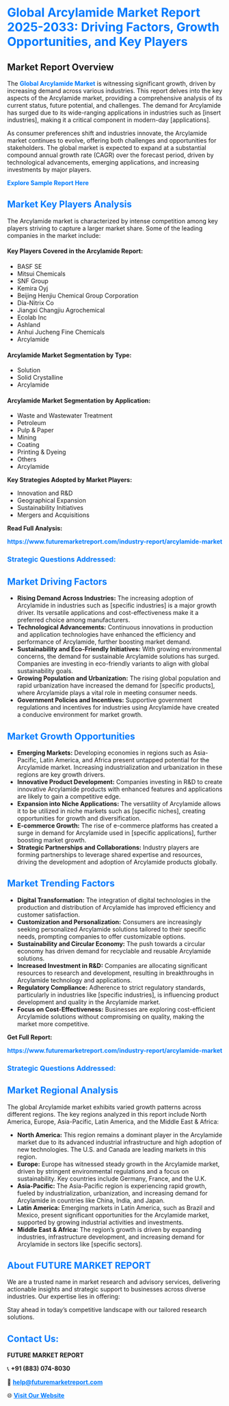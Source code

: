 <h1 style="color: #007BFF;">Global Arcylamide Market Report 2025-2033: Driving Factors, Growth Opportunities, and Key Players</h1>

<section id="overview">
<h2>Market Report Overview</h2>
<p>The <a href="https://www.futuremarketreport.com/industry-report/arcylamide-market" style="color: #007BFF; text-decoration: none;"><strong>Global Arcylamide Market</strong></a> is witnessing significant growth, driven by increasing demand across various industries. This report delves into the key aspects of the Arcylamide market, providing a comprehensive analysis of its current status, future potential, and challenges. The demand for Arcylamide has surged due to its wide-ranging applications in industries such as [insert industries], making it a critical component in modern-day [applications].</p>
<p>As consumer preferences shift and industries innovate, the Arcylamide market continues to evolve, offering both challenges and opportunities for stakeholders. The global market is expected to expand at a substantial compound annual growth rate (CAGR) over the forecast period, driven by technological advancements, emerging applications, and increasing investments by major players.</p>
</section>

<section id="overview">
<p><a href="https://www.futuremarketreport.com/request-sample/reportId=49209" style="color: #007BFF; text-decoration: none;"><strong>Explore Sample Report Here</strong></a></p>
</section>

<section id="key-players">
<h2 style="color: #007BFF;">Market Key Players Analysis</h2>
<p>The Arcylamide market is characterized by intense competition among key players striving to capture a larger market share. Some of the leading companies in the market include:</p>
<h4>Key Players Covered in the Arcylamide Report:</h4>
<ul><li>BASF SE</li><li>Mitsui Chemicals</li><li>SNF Group</li><li>Kemira Oyj</li><li>Beijing Henjiu Chemical Group Corporation</li><li>Dia-Nitrix Co</li><li>Jiangxi Changjiu Agrochemical</li><li>Ecolab Inc</li><li>Ashland</li><li>Anhui Jucheng Fine Chemicals</li><li>Arcylamide</li></ul>
<h4>Arcylamide Market Segmentation by Type:</h4>
<ul><li>Solution</li><li>Solid Crystalline</li><li>Arcylamide</li></ul>

<h4>Arcylamide Market Segmentation by Application:</h4>
<ul><li>Waste and Wastewater Treatment</li><li>Petroleum</li><li>Pulp &amp; Paper</li><li>Mining</li><li>Coating</li><li>Printing &amp; Dyeing</li><li>Others</li><li>Arcylamide</li></ul>
<p><strong>Key Strategies Adopted by Market Players:</strong></p>
<ul>
<li>Innovation and R&D</li>
<li>Geographical Expansion</li>
<li>Sustainability Initiatives</li>
<li>Mergers and Acquisitions</li>
</ul>
</section>

<section>
<p><strong>Read Full Analysis: </strong></p><a href="https://www.futuremarketreport.com/industry-report/arcylamide-market" style="color: #007BFF; text-decoration: none;"><strong>https://www.futuremarketreport.com/industry-report/arcylamide-market</strong></a>
<h3 style="color: #007BFF;">Strategic Questions Addressed:</h3>
</section>

<section id="driving-factors">
<h2 style="color: #007BFF;">Market Driving Factors</h2>
<ul>
<li><strong>Rising Demand Across Industries:</strong> The increasing adoption of Arcylamide in industries such as [specific industries] is a major growth driver. Its versatile applications and cost-effectiveness make it a preferred choice among manufacturers.</li>
<li><strong>Technological Advancements:</strong> Continuous innovations in production and application technologies have enhanced the efficiency and performance of Arcylamide, further boosting market demand.</li>
<li><strong>Sustainability and Eco-Friendly Initiatives:</strong> With growing environmental concerns, the demand for sustainable Arcylamide solutions has surged. Companies are investing in eco-friendly variants to align with global sustainability goals.</li>
<li><strong>Growing Population and Urbanization:</strong> The rising global population and rapid urbanization have increased the demand for [specific products], where Arcylamide plays a vital role in meeting consumer needs.</li>
<li><strong>Government Policies and Incentives:</strong> Supportive government regulations and incentives for industries using Arcylamide have created a conducive environment for market growth.</li>
</ul>
</section>

<section id="growth-opportunities">
<h2 style="color: #007BFF;">Market Growth Opportunities</h2>
<ul>
<li><strong>Emerging Markets:</strong> Developing economies in regions such as Asia-Pacific, Latin America, and Africa present untapped potential for the Arcylamide market. Increasing industrialization and urbanization in these regions are key growth drivers.</li>
<li><strong>Innovative Product Development:</strong> Companies investing in R&D to create innovative Arcylamide products with enhanced features and applications are likely to gain a competitive edge.</li>
<li><strong>Expansion into Niche Applications:</strong> The versatility of Arcylamide allows it to be utilized in niche markets such as [specific niches], creating opportunities for growth and diversification.</li>
<li><strong>E-commerce Growth:</strong> The rise of e-commerce platforms has created a surge in demand for Arcylamide used in [specific applications], further boosting market growth.</li>
<li><strong>Strategic Partnerships and Collaborations:</strong> Industry players are forming partnerships to leverage shared expertise and resources, driving the development and adoption of Arcylamide products globally.</li>
</ul>
</section>

<section id="trending-factors">
<h2 style="color: #007BFF;">Market Trending Factors</h2>
<ul>
<li><strong>Digital Transformation:</strong> The integration of digital technologies in the production and distribution of Arcylamide has improved efficiency and customer satisfaction.</li>
<li><strong>Customization and Personalization:</strong> Consumers are increasingly seeking personalized Arcylamide solutions tailored to their specific needs, prompting companies to offer customizable options.</li>
<li><strong>Sustainability and Circular Economy:</strong> The push towards a circular economy has driven demand for recyclable and reusable Arcylamide solutions.</li>
<li><strong>Increased Investment in R&D:</strong> Companies are allocating significant resources to research and development, resulting in breakthroughs in Arcylamide technology and applications.</li>
<li><strong>Regulatory Compliance:</strong> Adherence to strict regulatory standards, particularly in industries like [specific industries], is influencing product development and quality in the Arcylamide market.</li>
<li><strong>Focus on Cost-Effectiveness:</strong> Businesses are exploring cost-efficient Arcylamide solutions without compromising on quality, making the market more competitive.</li>
</ul>
</section>

<section>
<p><strong>Get Full Report: </strong></p><a href="https://www.futuremarketreport.com/industry-report/arcylamide-market" style="color: #007BFF; text-decoration: none;"><strong>https://www.futuremarketreport.com/industry-report/arcylamide-market</strong></a>
<h3 style="color: #007BFF;">Strategic Questions Addressed:</h3>
</section>


<section id="regional-analysis">
<h2 style="color: #007BFF;">Market Regional Analysis</h2>
<p>The global Arcylamide market exhibits varied growth patterns across different regions. The key regions analyzed in this report include North America, Europe, Asia-Pacific, Latin America, and the Middle East & Africa:</p>
<ul>
<li><strong>North America:</strong> This region remains a dominant player in the Arcylamide market due to its advanced industrial infrastructure and high adoption of new technologies. The U.S. and Canada are leading markets in this region.</li>
<li><strong>Europe:</strong> Europe has witnessed steady growth in the Arcylamide market, driven by stringent environmental regulations and a focus on sustainability. Key countries include Germany, France, and the U.K.</li>
<li><strong>Asia-Pacific:</strong> The Asia-Pacific region is experiencing rapid growth, fueled by industrialization, urbanization, and increasing demand for Arcylamide in countries like China, India, and Japan.</li>
<li><strong>Latin America:</strong> Emerging markets in Latin America, such as Brazil and Mexico, present significant opportunities for the Arcylamide market, supported by growing industrial activities and investments.</li>
<li><strong>Middle East & Africa:</strong> The region’s growth is driven by expanding industries, infrastructure development, and increasing demand for Arcylamide in sectors like [specific sectors].</li>
</ul>
</section>

<footer>
<h2 style="color: #007BFF;">About FUTURE MARKET REPORT</h2>
<p>We are a trusted name in market research and advisory services, delivering actionable insights and strategic support to businesses across diverse industries. Our expertise lies in offering:</p>

<p>Stay ahead in today’s competitive landscape with our tailored research solutions.</p>

<h2 style="color: #007BFF;">Contact Us:</h2>
<p><strong>FUTURE MARKET REPORT</strong></p>
<p>📞 <strong>+91 (883) 074-8030</strong></p>
<p>📧 <strong><a href="mailto:help@futuremarketreport.com" style="color: #007BFF;">help@futuremarketreport.com</a></strong></p>
<p>🌐 <strong><a href="https://www.futuremarketreport.com/" style="color: #007BFF;">Visit Our Website</a></strong></p>
</footer>